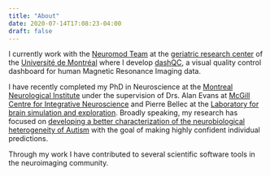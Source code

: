 ```yaml
---
title: "About"
date: 2020-07-14T17:08:23-04:00
draft: false
---
```


I currently work with the [Neuromod Team](https://www.cneuromod.ca/) at the [geriatric research center](http://www.criugm.qc.ca/) of the [Université de Montréal](https://www.umontreal.ca/) where I develop [dashQC](https://dashqc-fmri.readthedocs.io/en/latest/), a visual quality control dashboard for human Magnetic Resonance Imaging data.

I have recently completed my PhD in Neuroscience at the [Montreal Neurological Institute](https://www.mcgill.ca/neuro/) under the supervision of Drs. Alan Evans at [McGill Centre for Integrative Neuroscience](https://mcin.ca/) and Pierre Bellec at the [Laboratory for brain simulation and exploration](https://simexp.github.io/lab-website/). Broadly speaking, my research has focused on [developing a better characterization of the neurobiological heterogeneity of Autism](https://escholarship.mcgill.ca/concern/theses/9c67ws18b?locale=en) with the goal of making highly confident individual predictions. 

Through my work I have contributed to several scientific software tools in the neuroimaging community.